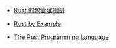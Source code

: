 - [Rust 的包管理机制](https://www.cnblogs.com/RioTian/p/18129335)

- [Rust by Example](https://doc.rust-lang.org/rust-by-example/index.html)
- [The Rust Programming Language](https://doc.rust-lang.org/book/)